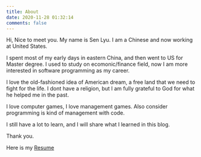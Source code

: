 ```yaml
---
title: About
date: 2020-11-28 01:32:14
comments: false
---
```

Hi, Nice to meet you. My name is Sen Lyu. I am a Chinese and now working at United States.  

I spent most of my early days in eastern China, and then went to US for Master degree. I used to study on ecomonic/finance field, now I am more interested in software programming as my career.

I love the old-fashioned idea of American dream, a free land that we need to fight for the life. I dont have a religion, but I am fully grateful to God for what he helped me in the past.

I love computer games, I love management games. Also consider programming is kind of management with code.

I still have a lot to learn, and I will share what I learned in this blog.

Thank you.

Here is my [Resume](https://senlyu.com/download/Resume-SenLyu.pdf)